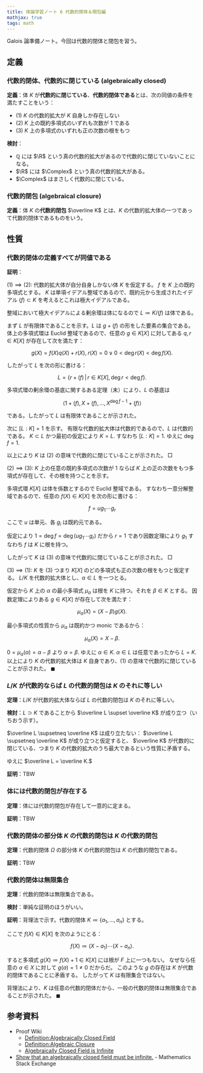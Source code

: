 ```yaml
---
title: 体論学習ノート 6 代数的閉体＆閉包編
mathjax: true
tags: math
---
```


Galois 論準備ノート。今回は代数的閉体と閉包を習う。

## 定義

### 代数的閉体、代数的に閉じている (algebraically closed)

**定義**：体 $K$ が**代数的に閉じている**、**代数的閉体である**とは、次の同値の条件を満たすことをいう：

* $(1)$ $K$ の代数的拡大が $K$ 自身しか存在しない
* $(2)$ $K$ 上の既約多項式のいずれも次数が $1$ である
* $(3)$ $K$ 上の多項式のいずれも正の次数の根をもつ

**検討**：

* $\mathbb Q$ には $\R$ という真の代数的拡大があるので代数的に閉じていないことになる。
* $\R$ には $\Complex$ という真の代数的拡大がある。
* $\Complex$ はまさしく代数的に閉じている。

### 代数的閉包 (algebraical closure)

**定義**：体 $K$ の**代数的閉包** $\overline K$ とは、$K$ の代数的拡大体の一つであって代数的閉体であるものをいう。

## 性質

### 代数的閉体の定義すべてが同値である

**証明**：

$(1) \implies (2)\colon$
代数的拡大体が自分自身しかない体 $K$ を仮定する。
$f$ を $K$ 上の既約多項式とする。
$K$ は単項イデアル整域であるので、既約元から生成されたイデアル $(f) \subset K$ を考えるとこれは極大イデアルである。

整域において極大イデアルによる剰余環は体になるので $L \coloneqq K/(f)$ は体である。

まず $L$ が有限体であることを示す。$L$ は $g + (f)$ の形をした要素の集合である。
体上の多項式環は Euclid 整域であるので、任意の $g \in K[X]$ に対してある
$q, r \in K[X]$ が存在して次を満たす：

$$
g(X) = f(X)q(X) + r(X),\;r(X) = 0 \lor 0 \lt \deg r(X) \lt \deg f(X).
$$

したがって $L$ を次の形に書ける：

$$
L = \{ r + (f)\,|\, r \in K[X], \deg r \lt \deg f\}.
$$

多項式環の剰余環の基底に関するある定理（未）により、$L$ の基底は

$$
\langle 1 + (f), X + (f), \dotsc, X^{\deg f - 1} + (f)\rangle
$$

である。したがって $L$ は有限体であることが示された。

次に $[L:K] = 1$ を示す。
有限な代数的拡大体は代数的であるので、$L$ は代数的である。
$K \subset L$ かつ最初の仮定により $K = L.$ すなわち
$[L:K] = 1.$ ゆえに $\deg f = 1.$

以上により $K$ は $(2)$ の意味で代数的に閉じていることが示された。
$\Box$

$(2) \implies (3)\colon$
$K$ 上の任意の既約多項式の次数が 1 ならば
$K$ 上の正の次数をもつ多項式が存在して、その根を持つことを示す。

多項式環 $K[X]$ は体を係数とするので Euclid 整域である。
すなわち一意分解整域であるので、任意の $f(X) \in K[X]$ を次の形に書ける：

$$
f = ug_1\dotsm g_r
$$

ここで $u$ は単元、各 $g_i$ は既約元である。

仮定により $1 = \deg f = \deg(ug_1\dotsb g_r)$ だから $r = 1$ であり因数定理により $g_1$ すなわち
$f$ は $K$ に根を持つ。

したがって $K$ は $(3)$ の意味で代数的に閉じていることが示された。
$\Box$

$(3)\implies(1)\colon$
$K$ を $(3)$ つまり $K[X]$ のどの多項式も正の次数の根をもつと仮定する。
$L/K$ を代数的拡大体とし、$\alpha \in L$ を一つとる。

仮定から $K$ 上の $\alpha$ の最小多項式 $\mu_\alpha$ は根を $K$ に持つ。それを $\beta \in K$ とする。
因数定理によりある $g \in K[X]$ が存在して次を満たす：

$$
\mu_\alpha(X) = (X - \beta)g(X).
$$

最小多項式の性質から $\mu_\alpha$ は既約かつ monic であるから：

$$
\mu_\alpha(X) = X - \beta.
$$

$0 = \mu_\alpha(\alpha) = \alpha - \beta$ より $\alpha = \beta.$
ゆえに $\alpha \in K.$ $\alpha \in L$ は任意であったから $L = K.$
以上により $K$ の代数的拡大体は $K$ 自身であり、$(1)$ の意味で代数的に閉じていることが示された。
$\blacksquare$

### $L/K$ が代数的ならば $L$ の代数的閉包は $K$ のそれに等しい

**定理**：$L/K$ が代数的拡大体ならば $L$ の代数的閉包は $K$ のそれに等しい。

**検討**：$L \supset K$ であることから $\overline L \supset \overline K$ が成り立つ（いちおう示す）。

$\overline L \supsetneq \overline K$ は成り立たない：
$\overline L \supsetneq \overline K$ が成り立つと仮定すると、
$\overline K$ が代数的に閉じている、つまり $K$ の代数的拡大のうち最大であるという性質に矛盾する。

ゆえに $\overline L = \overline K.$

**証明**：TBW

### 体には代数的閉包が存在する

**定理**：体には代数的閉包が存在して一意的に定まる。

**証明**：TBW

### 代数的閉体の部分体 $K$ の代数的閉包は $K$ の代数的閉包

**定理**：代数的閉体 $\Omega$ の部分体 $K$ の代数的閉包は $K$ の代数的閉包である。

**証明**：TBW

### 代数的閉体は無限集合

**定理**：代数的閉体は無限集合である。

**検討**：単純な証明のほうがいい。

**証明**：背理法で示す。代数的閉体 $K \coloneqq \lbrace a_1, \dotsc, a_n \rbrace$ とする。

ここで $f(X) \in K[X]$ を次のようにとる：

$$
f(X) \coloneqq (X - a_1) \dotsb (X - a_n).
$$

すると多項式 $g(X) \coloneqq f(X) + 1 \in K[X]$ には根が $F$ 上に一つもない。
なぜなら任意の $a \in X$ に対して $g(a) = 1 \ne 0$ だからだ。
このような $g$ の存在は $K$ が代数的閉体であることに矛盾する。
したがって $K$ は有限集合ではない。

背理法により、$K$ は任意の代数的閉体だから、一般の代数的閉体は無限集合であることが示された。
$\blacksquare$

## 参考資料

* Proof Wiki
  * [Definition:Algebraically Closed Field](https://proofwiki.org/wiki/Definition:Algebraically_Closed_Field)
  * [Definition:Algebraic Closure](https://proofwiki.org/wiki/Definition:Algebraic_Closure)
  * [Algebraically Closed Field is Infinite](https://proofwiki.org/wiki/Algebraically_Closed_Field_is_Infinite)
* [Show that an algebraically closed field must be infinite.](https://math.stackexchange.com/questions/416764/show-that-an-algebraically-closed-field-must-be-infinite) - Mathematics Stack Exchange
